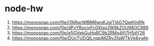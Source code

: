 # node-hw

1. https://monosnap.com/file/I7ARqcNfBM6woKJgjTIAG7QwKIn6fk
2. https://monosnap.com/file/dPvYBocixFc0Xtsp2W9kZOU98OC989
3. https://monosnap.com/file/e1jGVekGuHpRC9b2RMx4ifj7H5dY26
4. https://monosnap.com/file/DUcTUDQILnqpiMZRv2fqWTkVk6vyAh
